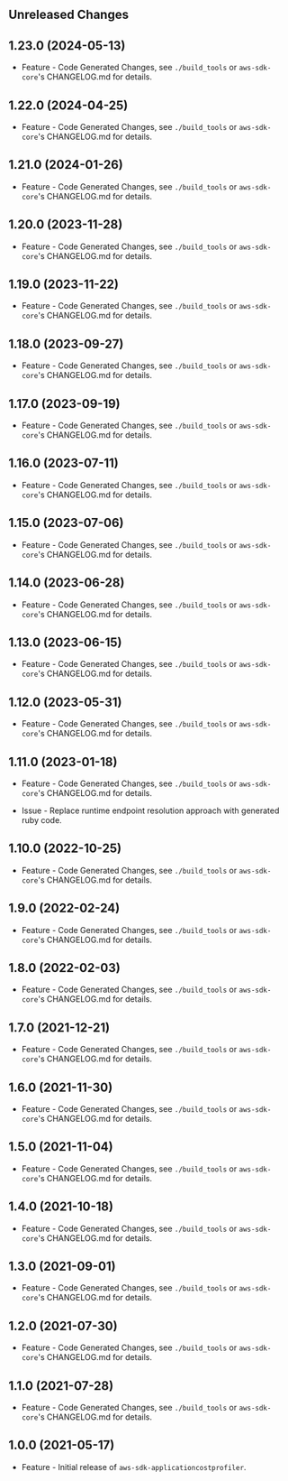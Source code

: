 Unreleased Changes
------------------

1.23.0 (2024-05-13)
------------------

* Feature - Code Generated Changes, see `./build_tools` or `aws-sdk-core`'s CHANGELOG.md for details.

1.22.0 (2024-04-25)
------------------

* Feature - Code Generated Changes, see `./build_tools` or `aws-sdk-core`'s CHANGELOG.md for details.

1.21.0 (2024-01-26)
------------------

* Feature - Code Generated Changes, see `./build_tools` or `aws-sdk-core`'s CHANGELOG.md for details.

1.20.0 (2023-11-28)
------------------

* Feature - Code Generated Changes, see `./build_tools` or `aws-sdk-core`'s CHANGELOG.md for details.

1.19.0 (2023-11-22)
------------------

* Feature - Code Generated Changes, see `./build_tools` or `aws-sdk-core`'s CHANGELOG.md for details.

1.18.0 (2023-09-27)
------------------

* Feature - Code Generated Changes, see `./build_tools` or `aws-sdk-core`'s CHANGELOG.md for details.

1.17.0 (2023-09-19)
------------------

* Feature - Code Generated Changes, see `./build_tools` or `aws-sdk-core`'s CHANGELOG.md for details.

1.16.0 (2023-07-11)
------------------

* Feature - Code Generated Changes, see `./build_tools` or `aws-sdk-core`'s CHANGELOG.md for details.

1.15.0 (2023-07-06)
------------------

* Feature - Code Generated Changes, see `./build_tools` or `aws-sdk-core`'s CHANGELOG.md for details.

1.14.0 (2023-06-28)
------------------

* Feature - Code Generated Changes, see `./build_tools` or `aws-sdk-core`'s CHANGELOG.md for details.

1.13.0 (2023-06-15)
------------------

* Feature - Code Generated Changes, see `./build_tools` or `aws-sdk-core`'s CHANGELOG.md for details.

1.12.0 (2023-05-31)
------------------

* Feature - Code Generated Changes, see `./build_tools` or `aws-sdk-core`'s CHANGELOG.md for details.

1.11.0 (2023-01-18)
------------------

* Feature - Code Generated Changes, see `./build_tools` or `aws-sdk-core`'s CHANGELOG.md for details.

* Issue - Replace runtime endpoint resolution approach with generated ruby code.

1.10.0 (2022-10-25)
------------------

* Feature - Code Generated Changes, see `./build_tools` or `aws-sdk-core`'s CHANGELOG.md for details.

1.9.0 (2022-02-24)
------------------

* Feature - Code Generated Changes, see `./build_tools` or `aws-sdk-core`'s CHANGELOG.md for details.

1.8.0 (2022-02-03)
------------------

* Feature - Code Generated Changes, see `./build_tools` or `aws-sdk-core`'s CHANGELOG.md for details.

1.7.0 (2021-12-21)
------------------

* Feature - Code Generated Changes, see `./build_tools` or `aws-sdk-core`'s CHANGELOG.md for details.

1.6.0 (2021-11-30)
------------------

* Feature - Code Generated Changes, see `./build_tools` or `aws-sdk-core`'s CHANGELOG.md for details.

1.5.0 (2021-11-04)
------------------

* Feature - Code Generated Changes, see `./build_tools` or `aws-sdk-core`'s CHANGELOG.md for details.

1.4.0 (2021-10-18)
------------------

* Feature - Code Generated Changes, see `./build_tools` or `aws-sdk-core`'s CHANGELOG.md for details.

1.3.0 (2021-09-01)
------------------

* Feature - Code Generated Changes, see `./build_tools` or `aws-sdk-core`'s CHANGELOG.md for details.

1.2.0 (2021-07-30)
------------------

* Feature - Code Generated Changes, see `./build_tools` or `aws-sdk-core`'s CHANGELOG.md for details.

1.1.0 (2021-07-28)
------------------

* Feature - Code Generated Changes, see `./build_tools` or `aws-sdk-core`'s CHANGELOG.md for details.

1.0.0 (2021-05-17)
------------------

* Feature - Initial release of `aws-sdk-applicationcostprofiler`.

